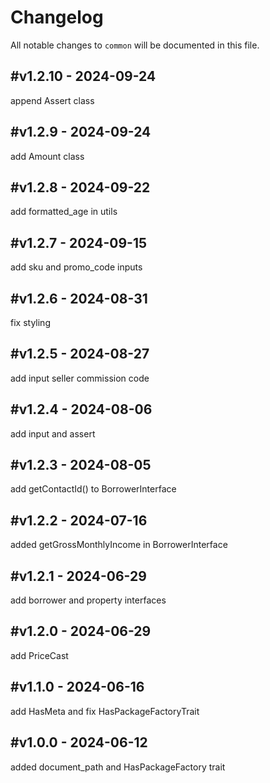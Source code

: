 # Changelog

All notable changes to `common` will be documented in this file.

## #v1.2.10 - 2024-09-24

append Assert class

## #v1.2.9 - 2024-09-24

add Amount class

## #v1.2.8 - 2024-09-22

add formatted_age in utils

## #v1.2.7 - 2024-09-15

add sku and promo_code inputs

## #v1.2.6 - 2024-08-31

fix styling

## #v1.2.5 - 2024-08-27

add input seller commission code

## #v1.2.4 - 2024-08-06

add input and assert

## #v1.2.3 - 2024-08-05

add getContactId() to BorrowerInterface

## #v1.2.2 - 2024-07-16

added getGrossMonthlyIncome in BorrowerInterface

## #v1.2.1 - 2024-06-29

add borrower and property interfaces

## #v1.2.0 - 2024-06-29

add PriceCast

## #v1.1.0 - 2024-06-16

add HasMeta and fix HasPackageFactoryTrait

## #v1.0.0 - 2024-06-12

added document_path and HasPackageFactory trait
